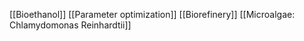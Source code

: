[[Bioethanol]]
[[Parameter optimization]]
[[Biorefinery]]
[[Microalgae: Chlamydomonas Reinhardtii]]
